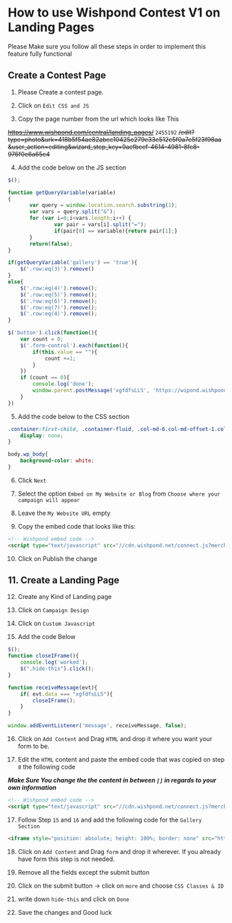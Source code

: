 # How to use Wishpond Contest V1 on Landing Pages

Please Make sure you follow all these steps in order to implement this feature fully functional

## Create a Contest Page

1. Please Create a contest page.

2. Click on `Edit CSS and JS`

3. Copy the page number from the url which looks like This

~~https://www.wishpond.com/central/landing_pages/~~ `2455192` ~~/edit?type=photo&urk=418b5f54ae82abcc10425e279c33c512c5f0a7e5f23f98aa&user_action=editing&wizard_step_key=9acfbeef-4614-4981-8fe8-976f0e6a65c4~~

4. Add the code below on the JS section

```javascript
$();

function getQueryVariable(variable)
{
       var query = window.location.search.substring(1);
       var vars = query.split("&");
       for (var i=0;i<vars.length;i++) {
               var pair = vars[i].split("=");
               if(pair[0] == variable){return pair[1];}
       }
       return(false);
}

if(getQueryVariable('gallery') == 'true'){
    $('.row:eq(3)').remove()
}
else{
    $('.row:eq(4)').remove();
    $('.row:eq(5)').remove();
    $('.row:eq(6)').remove();
    $('.row:eq(7)').remove();
    $('.row:eq(4)').remove();
}

$('button').click(function(){
	var count = 0;
	$('.form-control').each(function(){
		if(this.value == ""){
			count +=1;
		}
	})
	if (count == 0){
	    console.log('done');
		window.parent.postMessage('xgfdfsLLS', 'https://wipond.wishpond.com')
	}
})
```

5. Add the code below to the CSS section

```css
.container:first-child, .container-fluid, .col-md-6.col-md-offset-1.col-sm-7{
    display: none;
}

body.wp_body{
    background-color: white;
}
```
6. Click `Next`

7. Select the option `Embed on My Website or Blog` from `Choose where your campaign will appear`

8. Leave the `My Website URL` empty

9. Copy the embed code that looks like this:

```HTML
<!-- Wishpond embed code -->
<script type="text/javascript" src="//cdn.wishpond.net/connect.js?merchantId=772639&writeKey=664c0889106b" async></script><div class="wishpond-campaign" data-wishpond-id="2455192" data-wishpond-href="https://embedded.wishpondpages.com/lp/2455192/"></div>
```

10. Click on Publish the change

## 11. Create a Landing Page

12. Create any Kind of Landing page

13. Click on `Campaign Design`

14. Click on `Custom Javascript`

15. Add the code Below

```javascript
$();
function closeIFrame(){
    console.log('worked');
    $(".hide-this").click();
}

function receiveMessage(evt){
    if( evt.data === "xgfdfsLLS"){
        closeIFrame();
    }
}

window.addEventListener('message', receiveMessage, false);
```

16. Click on `Add Content` and Drag `HTML` and drop it where you want your form to be.

17. Edit the `HTML` content and paste the embed code that was copied on step `8` the following code

***Make Sure You change the the content in between `[]` in regards to your own information***

```HTML
<!-- Wishpond embed code -->
<script type="text/javascript" src="//cdn.wishpond.net/connect.js?merchantId=772639&writeKey=664c0889106b" async></script><div class="wishpond-campaign" data-wishpond-id="[2455192 page number from step 3]" data-wishpond-href="https://embedded.wishpondpages.com/lp/[2455192 page number from step 3]/"></div>
```

17. Follow Step `15` and `16` and add the following code for the `Gallery Section`

```HTML
<iframe style="position: absolute; height: 100%; border: none" src="https://embedded.wishpondpages.com/lp/[2455192 page number from step 3]/?gallery=true" style="border:0px #ffffff none;" name="gallery" scrolling="yes" frameborder="1" marginheight="0px" marginwidth="0px" height="100%" width="100%" allowfullscreen></iframe>
```

18. Click on `Add Content` and Drag `form` and drop it wherever. If you already have form this step is not needed.

19. Remove all the fields except the submit button

20. Click on the submit button -> click on `more` and choose `CSS Classes & ID`

21. write down `hide-this` and click on `Done`

22. Save the changes and Good luck
